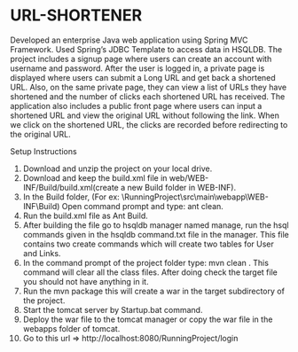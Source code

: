 # URL-SHORTENER

Developed an enterprise Java web application using Spring MVC Framework. Used Spring’s JDBC Template to access data in HSQLDB. 
The project includes a signup page where users can create an account with username and password. After the user is logged in, a private page is displayed where users can submit a Long URL and get back a shortened URL. Also, on the same private page, they can view a list of URLs they have shortened and the number of clicks each shortened URL has received. The application also includes a public front page where users can input a shortened URL and view the original URL without following the link. When we
click on the shortened URL, the clicks are recorded before redirecting to the original URL.


Setup Instructions
1. Download and unzip the project on your local drive.
2. Download and keep the build.xml file in web/WEB-INF/Build/build.xml(create a new Build folder in WEB-INF).
3. In the Build folder,
(For ex: \RunningProject\src\main\webapp\WEB-INF\Build)
Open command prompt and type: ant clean.
4. Run the build.xml file as Ant Build.
5. After building the file go to hsqldb manager named manage, run the hsql commands given in the hsqldb command.txt file in the manager. This file contains two create commands which will create two tables for User and Links.
6. In the command prompt of the project folder type: mvn clean . This command will clear all the class files. After doing check the target file you should not have anything in it.
7. Run the mvn package this will create a war in the target subdirectory of the project.
8. Start the tomcat server by Startup.bat command.
9. Deploy the war file to the tomcat manager or copy the war file in the webapps folder of tomcat.
10. Go to this url => http://localhost:8080/RunningProject/login
